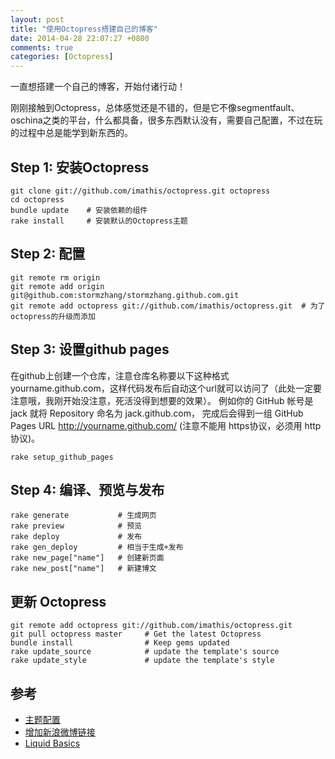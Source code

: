 ```yaml
---
layout: post
title: "使用Octopress搭建自己的博客"
date: 2014-04-28 22:07:27 +0800
comments: true
categories: [Octopress]
---
```


一直想搭建一个自己的博客，开始付诸行动！

刚刚接触到Octopress，总体感觉还是不错的，但是它不像segmentfault、oschina之类的平台，什么都具备，很多东西默认没有，需要自己配置，不过在玩的过程中总是能学到新东西的。

## Step 1: 安装Octopress

```
git clone git://github.com/imathis/octopress.git octopress
cd octopress
bundle update    # 安装依赖的组件
rake install     # 安装默认的Octopress主题
```

## Step 2: 配置

```
git remote rm origin
git remote add origin git@github.com:stormzhang/stormzhang.github.com.git
git remote add octopress git://github.com/imathis/octopress.git  # 为了octopress的升级而添加
```

## Step 3: 设置github pages

在github上创建一个仓库，注意仓库名称要以下这种格式yourname.github.com，这样代码发布后自动这个url就可以访问了（此处一定要注意哦，我刚开始没注意，死活没得到想要的效果）。 例如你的 GitHub 帐号是 jack 就将 Repository 命名为 jack.github.com， 完成后会得到一组 GitHub Pages URL http://yourname.github.com/ (注意不能用 https协议，必须用 http协议)。

```
rake setup_github_pages
```

## Step 4: 编译、预览与发布

```
rake generate  			# 生成网页
rake preview   			# 预览
rake deploy    			# 发布
rake gen_deploy 		# 相当于生成+发布
rake new_page["name"] 	# 创建新页面
rake new_post["name"]	# 新建博文
```

## 更新 Octopress

```
git remote add octopress git://github.com/imathis/octopress.git
git pull octopress master     # Get the latest Octopress
bundle install                # Keep gems updated
rake update_source            # update the template's source
rake update_style             # update the template's style
```

## 参考

- [主题配置][1]
- [增加新浪微博链接][2]
- [Liquid Basics][3]

[1]: https://github.com/shashankmehta/greyshade
[2]: http://imallen.com/blog/2013/05/12/add-support-for-weibo-and-dribbble-to-greyshade.html
[3]: http://docs.shopify.com/themes/liquid-basics